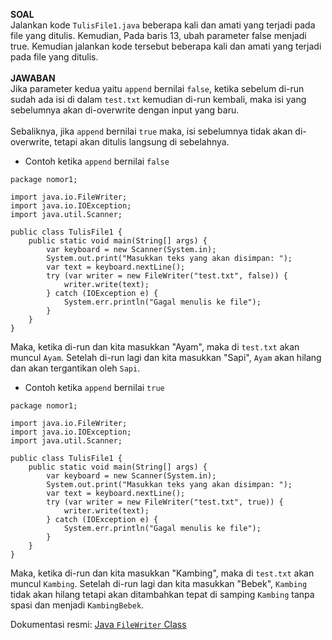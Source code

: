 **SOAL**<br>
Jalankan kode `TulisFile1.java` beberapa kali dan amati yang terjadi pada file yang ditulis. Kemudian, Pada baris 13, ubah parameter false menjadi true. Kemudian jalankan kode tersebut beberapa kali dan amati yang terjadi pada file yang ditulis.
<br><br>
**JAWABAN**<br>
Jika parameter kedua yaitu `append` bernilai `false`, ketika sebelum di-run sudah ada isi di dalam `test.txt` kemudian di-run kembali, maka isi yang sebelumnya akan di-overwrite dengan input yang baru.
<br><br>
Sebaliknya, jika `append` bernilai `true` maka, isi sebelumnya tidak akan di-overwrite, tetapi akan ditulis langsung di sebelahnya.
<br>
- Contoh ketika `append` bernilai `false`
```
package nomor1;

import java.io.FileWriter;
import java.io.IOException;
import java.util.Scanner;

public class TulisFile1 {
    public static void main(String[] args) {
        var keyboard = new Scanner(System.in);
        System.out.print("Masukkan teks yang akan disimpan: ");
        var text = keyboard.nextLine();
        try (var writer = new FileWriter("test.txt", false)) {
            writer.write(text);
        } catch (IOException e) {
            System.err.println("Gagal menulis ke file");
        }
    }
}
```
Maka, ketika di-run dan kita masukkan "Ayam", maka di `test.txt` akan muncul `Ayam`. Setelah di-run lagi dan kita masukkan "Sapi", `Ayam` akan hilang dan akan tergantikan oleh `Sapi`. 
<br>
- Contoh ketika `append` bernilai `true`
```
package nomor1;

import java.io.FileWriter;
import java.io.IOException;
import java.util.Scanner;

public class TulisFile1 {
    public static void main(String[] args) {
        var keyboard = new Scanner(System.in);
        System.out.print("Masukkan teks yang akan disimpan: ");
        var text = keyboard.nextLine();
        try (var writer = new FileWriter("test.txt", true)) {
            writer.write(text);
        } catch (IOException e) {
            System.err.println("Gagal menulis ke file");
        }
    }
}
```
Maka, ketika di-run dan kita masukkan "Kambing", maka di `test.txt` akan muncul `Kambing`. Setelah di-run lagi dan kita masukkan "Bebek", `Kambing` tidak akan hilang tetapi akan ditambahkan tepat di samping `Kambing` tanpa spasi dan menjadi `KambingBebek`. 

Dokumentasi resmi:
[Java `FileWriter` Class](https://docs.oracle.com/javase/8/docs/api/java/io/FileWriter.html)
